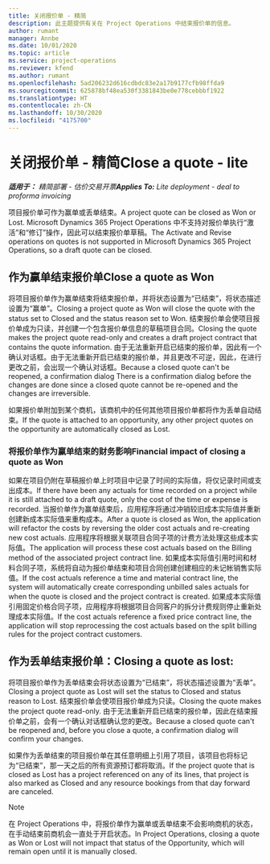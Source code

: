 ```yaml
---
title: 关闭报价单 - 精简
description: 此主题提供有关在 Project Operations 中结束报价单的信息。
author: rumant
manager: Annbe
ms.date: 10/01/2020
ms.topic: article
ms.service: project-operations
ms.reviewer: kfend
ms.author: rumant
ms.openlocfilehash: 5ad206232d616cdbdc83e2a17b9177cfb98ffda9
ms.sourcegitcommit: 625878bf48ea530f3381843be0e778cebbbf1922
ms.translationtype: HT
ms.contentlocale: zh-CN
ms.lasthandoff: 10/30/2020
ms.locfileid: "4175700"
---
```

# <a name="close-a-quote---lite"></a><span data-ttu-id="3b8a1-103">关闭报价单 - 精简</span><span class="sxs-lookup"><span data-stu-id="3b8a1-103">Close a quote - lite</span></span>

<span data-ttu-id="3b8a1-104">_**适用于：** 精简部署 - 估价交易开票_</span><span class="sxs-lookup"><span data-stu-id="3b8a1-104">_**Applies To:** Lite deployment - deal to proforma invoicing_</span></span>

<span data-ttu-id="3b8a1-105">项目报价单可作为赢单或丢单结束。</span><span class="sxs-lookup"><span data-stu-id="3b8a1-105">A project quote can be closed as Won or Lost.</span></span> <span data-ttu-id="3b8a1-106">Microsoft Dynamics 365 Project Operations 中不支持对报价单执行“激活”和“修订”操作，因此可以结束报价单草稿。</span><span class="sxs-lookup"><span data-stu-id="3b8a1-106">The Activate and Revise operations on quotes is not supported in Microsoft Dynamics 365 Project Operations, so a draft quote can be closed.</span></span>

## <a name="close-a-quote-as-won"></a><span data-ttu-id="3b8a1-107">作为赢单结束报价单</span><span class="sxs-lookup"><span data-stu-id="3b8a1-107">Close a quote as Won</span></span>

<span data-ttu-id="3b8a1-108">将项目报价单作为赢单结束将结束报价单，并将状态设置为“已结束”，将状态描述设置为“赢单”。</span><span class="sxs-lookup"><span data-stu-id="3b8a1-108">Closing a project quote as Won will close the quote with the status set to Closed and the status reason set to Won.</span></span> <span data-ttu-id="3b8a1-109">结束报价单会使项目报价单成为只读，并创建一个包含报价单信息的草稿项目合同。</span><span class="sxs-lookup"><span data-stu-id="3b8a1-109">Closing the quote makes the project quote read-only and creates a draft project contract that contains the quote information.</span></span> <span data-ttu-id="3b8a1-110">由于无法重新开启已结束的报价单，因此有一个确认对话框。由于无法重新开启已结束的报价单，并且更改不可逆，因此，在进行更改之前，会出现一个确认对话框。</span><span class="sxs-lookup"><span data-stu-id="3b8a1-110">Because a closed quote can't be reopened, a confirmation dialog There is a confirmation dialog before the changes are done since a closed quote cannot be re-opened and the changes are irreversible.</span></span>

<span data-ttu-id="3b8a1-111">如果报价单附加到某个商机，该商机中的任何其他项目报价单都将作为丢单自动结束。</span><span class="sxs-lookup"><span data-stu-id="3b8a1-111">If the quote is attached to an opportunity, any other project quotes on the opportunity are automatically closed as Lost.</span></span>

### <a name="financial-impact-of-closing-a-quote-as-won"></a><span data-ttu-id="3b8a1-112">将报价单作为赢单结束的财务影响</span><span class="sxs-lookup"><span data-stu-id="3b8a1-112">Financial impact of closing a quote as Won</span></span>

<span data-ttu-id="3b8a1-113">如果在项目仍附在草稿报价单上时项目中记录了时间的实际值，将仅记录时间或支出成本。</span><span class="sxs-lookup"><span data-stu-id="3b8a1-113">If there have been any actuals for time recorded on a project while it is still attached to a draft quote, only the cost of the time or expense is recorded.</span></span> <span data-ttu-id="3b8a1-114">当报价单作为赢单结束后，应用程序将通过冲销较旧成本实际值并重新创建新成本实际值来重构成本。</span><span class="sxs-lookup"><span data-stu-id="3b8a1-114">After a quote is closed as Won, the application will refactor the costs by reversing the older cost actuals and re-creating new cost actuals.</span></span> <span data-ttu-id="3b8a1-115">应用程序将根据关联项目合同子项的计费方法处理这些成本实际值。</span><span class="sxs-lookup"><span data-stu-id="3b8a1-115">The application will process these cost actuals based on the Billing method of the associated project contract line.</span></span> <span data-ttu-id="3b8a1-116">如果成本实际值引用时间和材料合同子项，系统将自动为报价单结束和项目合同创建创建相应的未记帐销售实际值。</span><span class="sxs-lookup"><span data-stu-id="3b8a1-116">If the cost actuals reference a time and material contract line, the system will automatically create corresponding unbilled sales actuals for when the quote is closed and the project contract is created.</span></span> <span data-ttu-id="3b8a1-117">如果成本实际值引用固定价格合同子项，应用程序将根据项目合同客户的拆分计费规则停止重新处理成本实际值。</span><span class="sxs-lookup"><span data-stu-id="3b8a1-117">If the cost actuals reference a fixed price contract line, the application will stop reprocessing the cost actuals based on the split billing rules for the project contract customers.</span></span>

## <a name="closing-a-quote-as-lost"></a><span data-ttu-id="3b8a1-118">作为丢单结束报价单：</span><span class="sxs-lookup"><span data-stu-id="3b8a1-118">Closing a quote as lost:</span></span>

<span data-ttu-id="3b8a1-119">将项目报价单作为丢单结束会将状态设置为“已结束”，将状态描述设置为“丢单”。</span><span class="sxs-lookup"><span data-stu-id="3b8a1-119">Closing a project quote as Lost will set the status to Closed and status reason to Lost.</span></span> <span data-ttu-id="3b8a1-120">结束报价单会使项目报价单成为只读。</span><span class="sxs-lookup"><span data-stu-id="3b8a1-120">Closing the quote makes the project quote read-only.</span></span> <span data-ttu-id="3b8a1-121">由于无法重新开启已结束的报价单，因此在结束报价单之前，会有一个确认对话框确认您的更改。</span><span class="sxs-lookup"><span data-stu-id="3b8a1-121">Because a closed quote can't be reopened and, before you close a quote, a confirmation dialog will confirm your changes.</span></span>

<span data-ttu-id="3b8a1-122">如果作为丢单结束的项目报价单在其任意明细上引用了项目，该项目也将标记为“已结束”，那一天之后的所有资源预订都将取消。</span><span class="sxs-lookup"><span data-stu-id="3b8a1-122">If the project quote that is closed as Lost has a project referenced on any of its lines, that project is also marked as Closed and any resource bookings from that day forward are canceled.</span></span>

> [!NOTE]
> <span data-ttu-id="3b8a1-123">在 Project Operations 中，将报价单作为赢单或丢单结束不会影响商机的状态，在手动结束前商机会一直处于开启状态。</span><span class="sxs-lookup"><span data-stu-id="3b8a1-123">In Project Operations, closing a quote as Won or Lost will not impact that status of the Opportunity, which will remain open until it is manually closed.</span></span>
